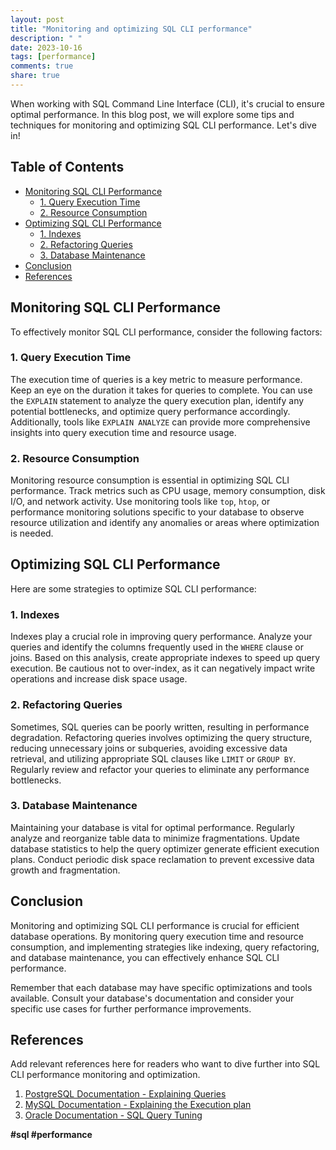 ```yaml
---
layout: post
title: "Monitoring and optimizing SQL CLI performance"
description: " "
date: 2023-10-16
tags: [performance]
comments: true
share: true
---
```


When working with SQL Command Line Interface (CLI), it's crucial to ensure optimal performance. In this blog post, we will explore some tips and techniques for monitoring and optimizing SQL CLI performance. Let's dive in!

## Table of Contents
- [Monitoring SQL CLI Performance](#monitoring-sql-cli-performance)
  - [1. Query Execution Time](#1-query-execution-time)
  - [2. Resource Consumption](#2-resource-consumption)
- [Optimizing SQL CLI Performance](#optimizing-sql-cli-performance)
  - [1. Indexes](#1-indexes)
  - [2. Refactoring Queries](#2-refactoring-queries)
  - [3. Database Maintenance](#3-database-maintenance)
- [Conclusion](#conclusion)
- [References](#references)

## Monitoring SQL CLI Performance

To effectively monitor SQL CLI performance, consider the following factors:

### 1. Query Execution Time

The execution time of queries is a key metric to measure performance. Keep an eye on the duration it takes for queries to complete. You can use the `EXPLAIN` statement to analyze the query execution plan, identify any potential bottlenecks, and optimize query performance accordingly. Additionally, tools like `EXPLAIN ANALYZE` can provide more comprehensive insights into query execution time and resource usage.

### 2. Resource Consumption

Monitoring resource consumption is essential in optimizing SQL CLI performance. Track metrics such as CPU usage, memory consumption, disk I/O, and network activity. Use monitoring tools like `top`, `htop`, or performance monitoring solutions specific to your database to observe resource utilization and identify any anomalies or areas where optimization is needed.

## Optimizing SQL CLI Performance

Here are some strategies to optimize SQL CLI performance:

### 1. Indexes

Indexes play a crucial role in improving query performance. Analyze your queries and identify the columns frequently used in the `WHERE` clause or joins. Based on this analysis, create appropriate indexes to speed up query execution. Be cautious not to over-index, as it can negatively impact write operations and increase disk space usage.

### 2. Refactoring Queries

Sometimes, SQL queries can be poorly written, resulting in performance degradation. Refactoring queries involves optimizing the query structure, reducing unnecessary joins or subqueries, avoiding excessive data retrieval, and utilizing appropriate SQL clauses like `LIMIT` or `GROUP BY`. Regularly review and refactor your queries to eliminate any performance bottlenecks.

### 3. Database Maintenance

Maintaining your database is vital for optimal performance. Regularly analyze and reorganize table data to minimize fragmentations. Update database statistics to help the query optimizer generate efficient execution plans. Conduct periodic disk space reclamation to prevent excessive data growth and fragmentation.

## Conclusion

Monitoring and optimizing SQL CLI performance is crucial for efficient database operations. By monitoring query execution time and resource consumption, and implementing strategies like indexing, query refactoring, and database maintenance, you can effectively enhance SQL CLI performance.

Remember that each database may have specific optimizations and tools available. Consult your database's documentation and consider your specific use cases for further performance improvements.

## References

Add relevant references here for readers who want to dive further into SQL CLI performance monitoring and optimization.

1. [PostgreSQL Documentation - Explaining Queries](https://www.postgresql.org/docs/current/sql-explain.html)
2. [MySQL Documentation - Explaining the Execution plan](https://dev.mysql.com/doc/refman/8.0/en/explain.html)
3. [Oracle Documentation - SQL Query Tuning](https://docs.oracle.com/en/database/oracle/oracle-database/19/tgsql/tuning.html)

**#sql #performance**